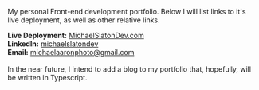 My personal Front-end development portfolio. Below I will list links to it's live deployment, as well as other relative links.

**Live Deployment:** [MichaelSlatonDev.com](http://www.michaelslatondev.com)<br>
**LinkedIn:** [michaelslatondev](https://www.linkedin.com/in/michaelslatondev/)<br>
**Email:** [michaelaaronphoto@gmail.com](mailto:michaelaaronphoto@gmail.com)<br>
<br>
In the near future, I intend to add a blog to my portfolio that, hopefully, will be written in Typescript.